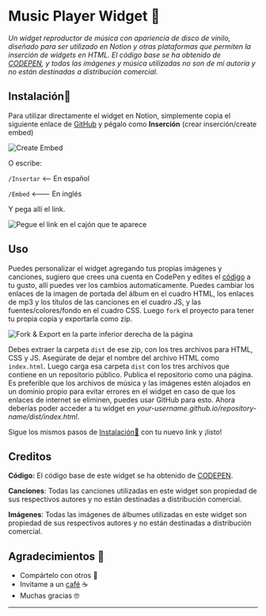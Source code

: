 # Music Player Widget 🎵
*Un widget reproductor de música con apariencia de disco de vinilo, diseñado para ser utilizado en Notion y otras plataformas que permiten la inserción de widgets en HTML. El código base se ha obtenido de [CODEPEN](https://codepen.io/singhimalaya/pen/QZKqOX), y todas las imágenes y música utilizadas no son de mi autoría y no están destinadas a distribución comercial.*

## Instalación🌱

Para utilizar directamente el widget en Notion, simplemente copia el siguiente enlace de [GitHub](https://manuelamotatoh.github.io/Notion_Widgets/Vinyl_Widget/dist/index.html) y pégalo como **Inserción** (crear inserción/create embed)

![Create Embed](https://manuelamotatoh.github.io/Notion_Widgets/guides/Create%20embed.png)

O escribe: 

`/Insertar` <-- En español

`/Embed` <--- En inglés 

Y pega allí el link.

![Pegue el link en el cajón que te aparece](https://manuelamotatoh.github.io/Notion_Widgets/guides/embed.png)

## Uso

Puedes personalizar el widget agregando tus propias imágenes y canciones, sugiero que crees una cuenta en CodePen y edites el [código](https://codepen.io/singhimalaya/pen/QZKqOX) a tu gusto, allí puedes ver los cambios automaticamente. Puedes cambiar los enlaces de la imagen de portada del álbum en el cuadro HTML, los enlaces de mp3 y los títulos de las canciones en el cuadro JS, y las fuentes/colores/fondo en el cuadro CSS. Luego `fork` el proyecto para tener tu propia copia y exportarla como zip.

![Fork & Export en la parte inferior derecha de la página](https://manuelamotatoh.github.io/Notion_Widgets/guides/Codepenfork.png)

Debes extraer la carpeta `dist` de ese zip, con los tres archivos para HTML, CSS y JS. Asegúrate de dejar el nombre del archivo HTML como `index.html`. Luego carga esa carpeta `dist` con los tres archivos que contiene en un repositorio público. Publica el repositorio como una página. Es preferible que los archivos de música y las imágenes estén alojados en un dominio propio para evitar errores en el widget en caso de que los enlaces de internet se eliminen, puedes usar GitHub para esto. Ahora deberías poder acceder a tu widget en *your-username.github.io/repository-name/dist/index.html*.

Sigue los mismos pasos de [Instalación🌱](#Instalación🌱) con tu nuevo link y ¡listo!

## Creditos

**Código:** El código base de este widget se ha obtenido de [CODEPEN](https://codepen.io/singhimalaya/pen/QZKqOX).

**Canciones**: Todas las canciones utilizadas en este widget son propiedad de sus respectivos autores y no están destinadas a distribución comercial.

**Imágenes**: Todas las imágenes de álbumes utilizadas en este widget son propiedad de sus respectivos autores y no están destinadas a distribución comercial.

## Agradecimientos 🎁

* Compártelo con otros 📢
* Invitame a un [café](https://buymeacoffee.com/namu) ☕ 
* Muchas gracias 🤓

---
